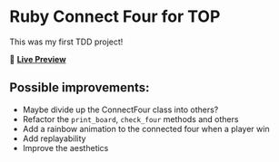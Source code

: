 # Ruby Connect Four for TOP

This was my first TDD project!

🔰 [**Live Preview**](https://replit.com/@skimgus12/odin-connect-four)

## Possible improvements:

* Maybe divide up the ConnectFour class into others?
* Refactor the `print_board`, `check_four` methods and others
* Add a rainbow animation to the connected four when a player win
* Add replayability
* Improve the aesthetics

